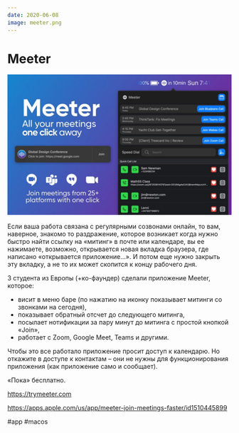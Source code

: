 ```yaml
---
date: 2020-06-08
image: meeter.png
---
```


# Meeter

![Meeter promo](meeter.jpeg "Meeter promo")

Если ваша работа связана с регулярными созвонами онлайн, то вам, наверное, знакомо то раздражение, которое возникает когда нужно быстро найти ссылку на «митинг» в почте или календаре, вы ее нажимаете, возможно, открывается новая вкладка браузера, где написано «открывается приложение...». И потом еще нужно закрыть эту вкладку, а не то их может скопится к концу рабочего дня.

3 студента из Европы (+ко-фаундер) сделали приложение Meeter, которое:

* висит в меню баре (по нажатию на иконку показывает митинги со звонками на сегодня),
* показывает обратный отсчет до следующего митинга,
* посылает нотификации за пару минут до митинга с простой кнопкой «Join»,
* работает с Zoom, Google Meet, Teams и другими.

Чтобы это все работало приложение просит доступ к календарю.
Но откажите в доступе к контактам – они не нужны для функционирования приложения (как приложение само и сообщает).

«Пока» бесплатно.

https://trymeeter.com

https://apps.apple.com/us/app/meeter-join-meetings-faster/id1510445899

#app #macos
